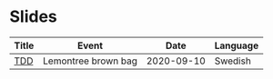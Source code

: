 # Slides

| Title | Event | Date | Language |
|-------|-------|------|----------|
| [TDD](static/tdd)   | Lemontree brown bag | 2020-09-10 | Swedish |